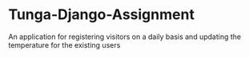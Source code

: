 # Tunga-Django-Assignment
An application for registering visitors on a daily basis and updating the temperature for the existing users
